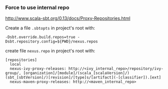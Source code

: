 ### Force to use internal repo

http://www.scala-sbt.org/0.13/docs/Proxy-Repositories.html

Create a file `.sbtopts` in project's root with:

    -Dsbt.override.build.repos=true -Dsbt.repository.config=${PWD}/nexus.repos
    
create file `nexus.repo` in project's root with:

```
[repositories]
  local
  nexus-ivy-proxy-releases: http://<ivy_internal_repo>/repository/ivy-group/, [organization]/[module]/(scala_[scalaVersion]/)(sbt_[sbtVersion]/)[revision]/[type]s/[artifact](-[classifier]).[ext]
  nexus-maven-proxy-releases: http://<maven_internal_repo>
```
